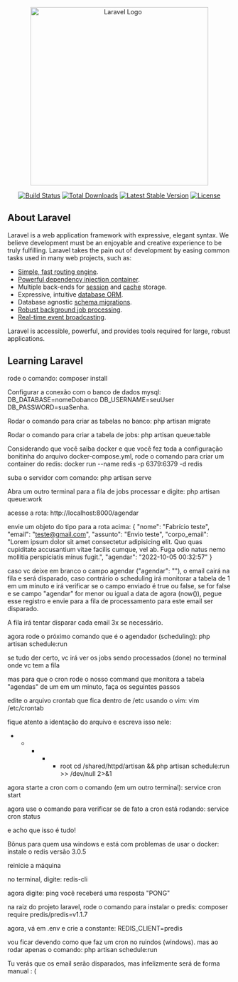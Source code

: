 <p align="center"><a href="https://laravel.com" target="_blank"><img src="https://raw.githubusercontent.com/laravel/art/master/logo-lockup/5%20SVG/2%20CMYK/1%20Full%20Color/laravel-logolockup-cmyk-red.svg" width="400" alt="Laravel Logo"></a></p>

<p align="center">
<a href="https://travis-ci.org/laravel/framework"><img src="https://travis-ci.org/laravel/framework.svg" alt="Build Status"></a>
<a href="https://packagist.org/packages/laravel/framework"><img src="https://img.shields.io/packagist/dt/laravel/framework" alt="Total Downloads"></a>
<a href="https://packagist.org/packages/laravel/framework"><img src="https://img.shields.io/packagist/v/laravel/framework" alt="Latest Stable Version"></a>
<a href="https://packagist.org/packages/laravel/framework"><img src="https://img.shields.io/packagist/l/laravel/framework" alt="License"></a>
</p>

## About Laravel

Laravel is a web application framework with expressive, elegant syntax. We believe development must be an enjoyable and creative experience to be truly fulfilling. Laravel takes the pain out of development by easing common tasks used in many web projects, such as:

- [Simple, fast routing engine](https://laravel.com/docs/routing).
- [Powerful dependency injection container](https://laravel.com/docs/container).
- Multiple back-ends for [session](https://laravel.com/docs/session) and [cache](https://laravel.com/docs/cache) storage.
- Expressive, intuitive [database ORM](https://laravel.com/docs/eloquent).
- Database agnostic [schema migrations](https://laravel.com/docs/migrations).
- [Robust background job processing](https://laravel.com/docs/queues).
- [Real-time event broadcasting](https://laravel.com/docs/broadcasting).

Laravel is accessible, powerful, and provides tools required for large, robust applications.

## Learning Laravel

rode o comando:
composer install

Configurar a conexão com o banco de dados mysql:
DB_DATABASE=nomeDobanco
DB_USERNAME=seuUser
DB_PASSWORD=suaSenha.

Rodar o comando para criar as tabelas no banco:
php artisan migrate

Rodar o comando para criar a tabela de jobs:
php artisan queue:table

Considerando que você saiba docker e que você fez toda a configuração bonitinha do arquivo docker-compose.yml, rode o comando para criar um container do redis:
docker run --name redis -p 6379:6379 -d redis

suba o servidor com comando:
php artisan serve

Abra um outro terminal para a fila de jobs processar e digite:
php artisan queue:work

acesse a rota:
http://localhost:8000/agendar

envie um objeto do tipo para a rota acima:
{
    "nome": "Fabrício teste",
    "email": "teste@gmail.com",
    "assunto": "Envio teste",
    "corpo_email": "Lorem ipsum dolor sit amet consectetur adipisicing elit. Quo quas cupiditate accusantium vitae facilis cumque, vel ab. Fuga odio natus nemo mollitia perspiciatis minus fugit.",
    "agendar": "2022-10-05 00:32:57"
}

caso vc deixe em branco o campo agendar ("agendar": ""), o email cairá na fila e será disparado, caso contrário o scheduling irá monitorar a tabela de 1 em um minuto e irá verificar se o campo enviado é true ou false, se for false e se  campo "agendar" for menor ou igual a data de agora (now()), pegue esse registro e envie para a fila de processamento para este email ser disparado.

A fila irá tentar disparar cada email 3x se necessário.

agora rode o próximo comando que é o agendador (scheduling):
php artisan schedule:run

se tudo der certo, vc irá ver os jobs sendo processados (done) no terminal onde vc tem a fila

mas para que o cron rode o nosso command que monitora a tabela "agendas" de um em um minuto, faça os seguintes passos

edite o arquivo crontab que fica dentro de /etc usando o vim:
vim /etc/crontab

fique atento a identação do arquivo e escreva isso nele:
* * * * * root cd /shared/httpd/artisan && php artisan schedule:run >> /dev/null 2>&1

agora starte a cron com o comando (em um outro terminal):
service cron start

agora use o comando para verificar se de fato a cron está rodando:
service cron status

e acho que isso é tudo!

Bônus para quem usa windows e está com problemas de usar o docker:
instale o redis versão 3.0.5

reinicie a máquina

no terminal, digite:
redis-cli

agora digite:
ping
você receberá uma resposta "PONG"

na raiz do projeto laravel, rode o comando para instalar o predis:
composer require predis/predis=v1.1.7

agora, vá em .env e crie a constante:
REDIS_CLIENT=predis

vou ficar devendo como que faz um cron no ruindos (windows).
mas ao rodar apenas o comando:
php artisan schedule:run

Tu verás que os email serão disparados, mas infelizmente será de forma manual : (




